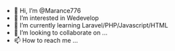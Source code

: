 - 👋 Hi, I’m @Marance776
- 👀 I’m interested in Wedevelop
- 🌱 I’m currently learning Laravel/PHP/Javascript/HTML
- 💞️ I’m looking to collaborate on ...
- 📫 How to reach me ...

<!---
Marance776/Marance776 is a ✨ special ✨ repository because its `README.md` (this file) appears on your GitHub profile.
You can click the Preview link to take a look at your changes.
--->
